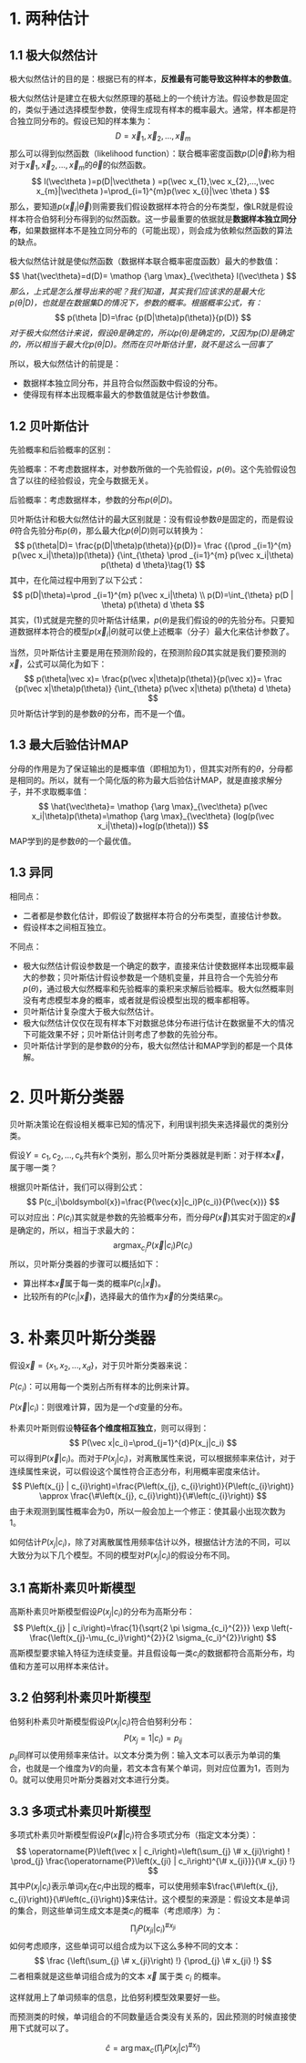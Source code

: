 # 1. 两种估计

## 1.1 极大似然估计

极大似然估计的目的是：根据已有的样本，**反推最有可能导致这种样本的参数值**。

极大似然估计是建立在极大似然原理的基础上的一个统计方法。假设参数是固定的，类似于通过选择模型参数，使得生成现有样本的概率最大。通常，样本都是符合独立同分布的。假设已知的样本集为：
$$
D=\vec{x}_{1}, \vec{x}_{2}, \ldots, \vec{x}_{m}
$$
那么可以得到似然函数（likelihood function）：联合概率密度函数$p(D|\vec\theta )$称为相对于$\vec x_{1},\vec x_{2},...,\vec x_{m}$的$\vec\theta$的似然函数。
$$
l(\vec\theta )=p(D|\vec\theta ) =p(\vec x_{1},\vec x_{2},...,\vec x_{m}|\vec\theta )=\prod_{i=1}^{m}p(\vec x_{i}|\vec \theta )
$$
那么，要知道$p\left(\vec{x}_{i} | \vec{\theta}\right)$则需要我们假设数据样本符合的分布类型，像LR就是假设样本符合伯努利分布得到的似然函数。这一步最重要的依据就是**数据样本独立同分布**，如果数据样本不是独立同分布的（可能出现），则会成为依赖似然函数的算法的缺点。

极大似然估计就是使似然函数（数据样本联合概率密度函数）最大的参数值：
$$
\hat{\vec\theta}=d(D)= \mathop {\arg \max}_{\vec\theta} l(\vec\theta )
$$
*那么，上式是怎么推导出来的呢？我们知道，其实我们应该求的是最大化$p(\theta|D)$，也就是在数据集$D$的情况下，参数的概率。根据概率公式，有：*
$$
p(\theta |D)=\frac {p(D|\theta)p(\theta)}{p(D)}
$$
*对于极大似然估计来说，假设$\theta$是确定的，所以$p(\theta)$是确定的，又因为$p(D)$是确定的，所以相当于最大化$p(\theta|D)$。然而在贝叶斯估计里，就不是这么一回事了*



所以，极大似然估计的前提是：

* 数据样本独立同分布，并且符合似然函数中假设的分布。
* 使得现有样本出现概率最大的参数值就是估计参数值。

## 1.2 贝叶斯估计

先验概率和后验概率的区别：

先验概率：不考虑数据样本，对参数所做的一个先验假设，$p(\theta)$。这个先验假设包含了以往的经验假设，完全与数据无关。

后验概率：考虑数据样本，参数的分布$p(\theta|D)$。

贝叶斯估计和极大似然估计的最大区别就是：没有假设参数$\theta$是固定的，而是假设$\theta$符合先验分布$p(\theta)$，那么最大化$p(\theta|D)$则可以转换为：
$$
p(\theta|D)= \frac{p(D|\theta)p(\theta)}{p(D)}= \frac {(\prod _{i=1}^{m} p(\vec x_i|\theta))p(\theta)}
{\int_{\theta} \prod _{i=1}^{m} p(\vec x_i|\theta) p(\theta) d \theta}\tag{1}
$$
其中，在化简过程中用到了以下公式：
$$
p(D|\theta)=\prod _{i=1}^{m} p(\vec x_i|\theta) \\
p(D)=\int_{\theta} p(D | \theta) p(\theta) d \theta
$$
其实，$(1)$式就是完整的贝叶斯估计结果，$p(\theta)$是我们假设的$\theta$的先验分布。只要知道数据样本符合的模型$p(\vec x_i|\theta)$就可以使上述概率（分子）最大化来估计参数了。

当然，贝叶斯估计主要是用在预测阶段的，在预测阶段$D$其实就是我们要预测的$\vec x$，公式可以简化为如下：
$$
p(\theta|\vec x)= \frac{p(\vec x|\theta)p(\theta)}{p(\vec x)}= \frac {p(\vec x|\theta)p(\theta)}
{\int_{\theta} p(\vec x|\theta) p(\theta) d \theta}
$$
贝叶斯估计学到的是参数$\theta$的分布，而不是一个值。

## 1.3 最大后验估计MAP

分母的作用是为了保证输出的是概率值（即相加为1），但其实对所有的$\theta$，分母都是相同的。所以，就有一个简化版的称为最大后验估计MAP，就是直接求解分子，并不求取概率值：
$$
\hat{\vec\theta}= \mathop {\arg \max}_{\vec\theta} p(\vec x_i|\theta)p(\theta)=\mathop {\arg \max}_{\vec\theta} (log(p(\vec x_i|\theta))+log(p(\theta)))
$$
MAP学到的是参数$\theta$的一个最优值。



## 1.3 异同

相同点：

* 二者都是参数化估计，即假设了数据样本符合的分布类型，直接估计参数。
* 假设样本之间相互独立。



不同点：

* 极大似然估计假设参数是一个确定的数字，直接来估计使数据样本出现概率最大的参数；贝叶斯估计假设参数是一个随机变量，并且符合一个先验分布$p(\theta)$，通过极大似然概率和先验概率的乘积来求解后验概率。极大似然概率则没有考虑模型本身的概率，或者就是假设模型出现的概率都相等。
* 贝叶斯估计复杂度大于极大似然估计。
* 极大似然估计仅仅在现有样本下对数据总体分布进行估计在数据量不大的情况下可能效果不好；贝叶斯估计则考虑了参数的先验分布。
* 贝叶斯估计学到的是参数$\theta$的分布，极大似然估计和MAP学到的都是一个具体解。



# 2. 贝叶斯分类器

贝叶斯决策论在假设相关概率已知的情况下，利用误判损失来选择最优的类别分类。

假设$Y={c_1, c_2, …, c_k}$共有$k$个类别，那么贝叶斯分类器就是判断：对于样本$\vec x$，属于哪一类？

根据贝叶斯估计，我们可以得到公式：
$$
P(c_i|\boldsymbol{x})=\frac{P(\vec{x}|c_i)P(c_i)}{P(\vec{x})}
$$
可以对应出：$P(c_i)$其实就是参数的先验概率分布，而分母$P(\vec x)$其实对于固定的$\vec x$是确定的，所以，相当于求最大的：
$$
\mathop {\arg \max}_{c_i}  P(\vec x|c_i)P(c_i)
$$
所以，贝叶斯分类器的步骤可以概括如下：

* 算出样本$\vec x$属于每一类的概率$P(c_i|\vec x)$。
* 比较所有的$P(c_i|\vec x)$，选择最大的值作为$\vec x$的分类结果$c_i$。



# 3. 朴素贝叶斯分类器

假设$\vec{x}=\{ x_1,x_2,...,x_d\}$，对于贝叶斯分类器来说：

$P(c_i)$：可以用每一个类别占所有样本的比例来计算。

$P(\vec x|c_i)$：则很难计算，因为是一个$d$变量的分布。

朴素贝叶斯则假设**特征各个维度相互独立**，则可以得到：
$$
P(\vec x|c_i)=\prod_{j=1}^{d}P(x_j|c_i)
$$
可以得到$P(\vec x|c_i)$。而对于$P(x_j|c_i)$，对离散属性来说，可以根据频率来估计，对于连续属性来说，可以假设这个属性符合正态分布，利用概率密度来估计。
$$
P\left(x_{j} | c_{i}\right)=\frac{P\left(x_{j}, c_{i}\right)}{P\left(c_{i}\right)} \approx \frac{\#\left(x_{j}, c_{i}\right)}{\#\left(c_{i}\right)}
$$
由于未观测到属性概率会为0，所以一般会加上一个修正：使其最小出现次数为1。



如何估计$P(x_j|c_i)$，除了对离散属性用频率估计以外，根据估计方法的不同，可以大致分为以下几个模型。不同的模型对$P(x_j|c_i)$的假设分布不同。

## 3.1 高斯朴素贝叶斯模型

高斯朴素贝叶斯模型假设$P(x_j|c_i)$的分布为高斯分布：
$$
P\left(x_{j} | c_i\right)=\frac{1}{\sqrt{2 \pi \sigma_{c_i}^{2}}} \exp \left(-\frac{\left(x_{j}-\mu_{c_i}\right)^{2}}{2 \sigma_{c_i}^{2}}\right)
$$
高斯模型要求输入特征为连续变量。并且假设每一类$c_{i}$的数据都符合高斯分布，均值和方差可以用样本来估计。

## 3.2 伯努利朴素贝叶斯模型

伯努利朴素贝叶斯模型假设$P(x_j|c_i)$符合伯努利分布：
$$
P\left(x_{j} =1| c_{i}\right)= p_{ij}
$$
$p_{ij}$同样可以使用频率来估计。以文本分类为例：输入文本可以表示为单词的集合，也就是一个维度为$V$的向量，若文本含有某个单词，则对应位置为1，否则为0。就可以使用贝叶斯分类器对文本进行分类。



## 3.3 多项式朴素贝叶斯模型

多项式朴素贝叶斯模型假设$P(\vec {x}|c_i)$符合多项式分布（指定文本分类）：
$$
\operatorname{P}\left(\vec x | c_i\right)=\left(\sum_{j} \# x_{ji}\right) ! \prod_{j} \frac{\operatorname{P}\left(x_{ji} | c_i\right)^{\# x_{ji}}}{\# x_{ji} !}
$$
其中$P(x_j|c_i)$表示单词$x_j$在$c_i$中出现的概率，可以使用频率$\frac{\#\left(x_{j}, c_{i}\right)}{\#\left(c_{i}\right)}$来估计。这个模型的来源是：假设文本是单词的集合，则这些单词生成文本是类$c_i$的概率（考虑顺序）为：
$$
\prod _j P(x_{ji} | c_i)^{\# x_{ji}}
$$
如何考虑顺序，这些单词可以组合成为以下这么多种不同的文本：
$$
\frac {\left(\sum_{j} \# x_{ji}\right) !} {\prod_{j} \# x_{ji} !}
$$
二者相乘就是这些单词组合成为的文本 $\vec {x}$ 属于类 $c_{i}$ 的概率。

这样就用上了单词频率的信息，比伯努利模型效果要好一些。

而预测类的时候，单词组合的不同数量适合类没有关系的，因此预测的时候直接使用下式就可以了。

$$
\hat{c}=\arg \max _{c} (\prod _j P(x_{j} | c)^{\# x_{j}})
$$


















